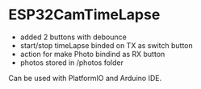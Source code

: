 # ESP32CamTimeLapse

 - added 2 buttons with debounce
 - start/stop timeLapse binded on TX as switch button
 - action for make Photo bindind as RX button
 - photos stored in /photos folder
  
  

Can be used with PlatformIO and Arduino IDE.